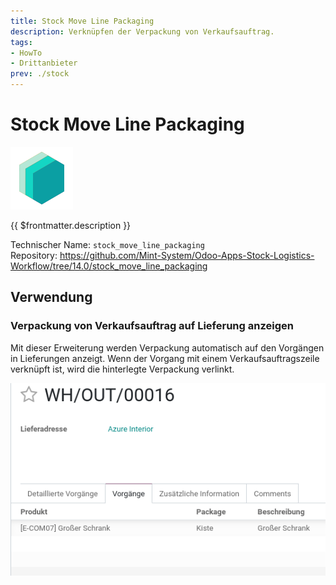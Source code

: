 ```yaml
---
title: Stock Move Line Packaging
description: Verknüpfen der Verpackung von Verkaufsauftrag.
tags:
- HowTo
- Drittanbieter
prev: ./stock
---
```

# Stock Move Line Packaging
![icon_oms_box](attachments/icons_odoo_mint_system.png)

{{ $frontmatter.description }}

Technischer Name: `stock_move_line_packaging`\
Repository: <https://github.com/Mint-System/Odoo-Apps-Stock-Logistics-Workflow/tree/14.0/stock_move_line_packaging>

## Verwendung

### Verpackung von Verkaufsauftrag auf Lieferung anzeigen

Mit dieser Erweiterung werden Verpackung automatisch auf den Vorgängen in Lieferungen anzeigt. Wenn der Vorgang mit einem Verkaufsauftragszeile verknüpft ist, wird die hinterlegte Verpackung verlinkt.

![](attachments/Stock%20Move%20Line%20Packaging.png)